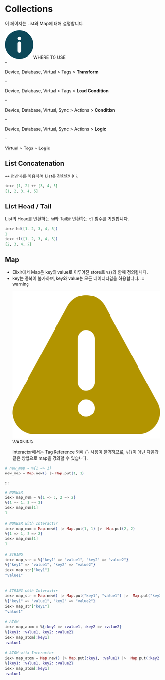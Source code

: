 # Collections
이 페이지는 List와 Map에 대해 설명합니다.
<div class="info">
  <div class="info-title"><img src="../../img/icon/info.svg">WHERE TO USE</div>
  - <p>Device, Database, Virtual > Tags > <b>Transform</b></p>
  - <p>Device, Database, Virtual > Tags > <b>Load Condition</b></p>
  - <p>Device, Database, Virtual, Sync > Actions > <b>Condition</b></p>
  - <p>Device, Database, Virtual, Sync > Actions > <b>Logic</b></p>
  - <p>Virtual > Tags > <b>Logic</b></p>
</div>

## List Concatenation
`++` 연산자를 이용하여 List를 결합합니다.
``` elixir
iex> [1, 2] ++ [3, 4, 5]
[1, 2, 3, 4, 5]
```
## List Head / Tail
List의 Head를 반환하는 `hd`와 Tail을 반환하는 `tl` 함수를 지원합니다.
``` elixir
iex> hd([1, 2, 3, 4, 5])
1
iex> tl([1, 2, 3, 4, 5])
[2, 3, 4, 5]
```
## Map
- Elixir에서 Map은 key와 value로 이루어진 store로 `%{}`와 함께 정의됩니다.  
- key는 중복이 불가하며, key와 value는 모든 데이터타입을 허용합니다.
::: warning <p class="custom-block-title"><img src="../../img/icon/warning.svg">WARNING</p>
Interactor에서는 Tag Reference 외에 `{}` 사용이 불가하므로, `%{}`이 아닌 다음과 같은 방법으로 map을 정의할 수 있습니다. 
``` elixir
# new_map = %{1 => 1}
new_map = Map.new() |> Map.put(1, 1)
```
:::
``` elixir
# NUMBER
iex> map_num = %{1 => 1, 2 => 2}
%{1 => 1, 2 => 2}
iex> map_num[1]
1

# NUMBER with Interactor
iex> map_num = Map.new() |> Map.put(1, 1) |>  Map.put(2, 2)
%{1 => 1, 2 => 2}
iex> map_num[1]
1

# STRING
iex> map_str = %{"key1" => "value1", "key2" => "value2"}
%{"key1" => "value1", "key2" => "value2"}
iex> map_str["key1"]
"value1"


# STRING with Interactor
iex> map_str = Map.new() |> Map.put("key1", "value1") |>  Map.put("key2", "value2")
%{"key1" => "value1", "key2" => "value2"}
iex> map_str["key1"]
"value1"

# ATOM
iex> map_atom = %{:key1 => :value1, :key2 => :value2}
%{key1: :value1, key2: :value2}
iex> map_atom[:key1]
:value1

# ATOM with Interactor
iex> map_atom = Map.new() |> Map.put(:key1, :value1) |>  Map.put(:key2 , :value2)
%{key1: :value1, key2: :value2}
iex> map_atom[:key1]
:value1
```
